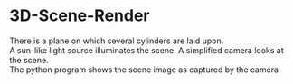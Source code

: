 # 3D-Scene-Render

 There is a plane on which several cylinders are laid upon.<br>
 A sun-like light source illuminates the scene. A simplified camera looks at the scene.<br>
 The python program shows the scene image as captured by the camera
